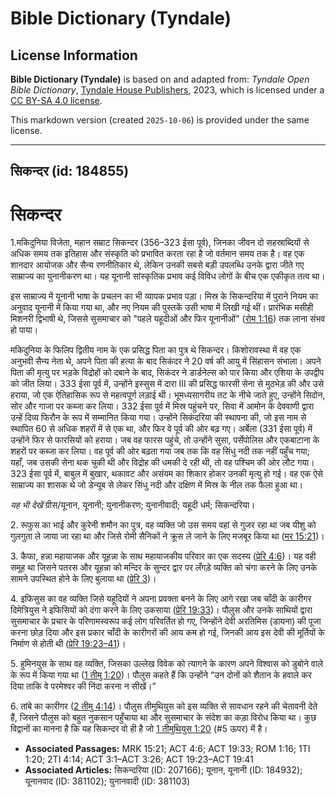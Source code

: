 # Bible Dictionary (Tyndale)

## License Information

**Bible Dictionary (Tyndale)** is based on and adapted from: _Tyndale Open Bible Dictionary_, [Tyndale House Publishers](https://tyndaleopenresources.com/), 2023, which is licensed under a [CC BY-SA 4.0 license](https://creativecommons.org/licenses/by-sa/4.0/legalcode.en).

This markdown version (created `2025-10-06`) is provided under the same license.



--------------------------------

## सिकन्दर (id: 184855)

सिकन्दर
=======

1\.मकिदुनिया विजेता, महान सम्राट सिकन्दर (356–323 ईसा पूर्व), जिनका जीवन दो सहस्राब्दियों से अधिक समय तक इतिहास और संस्कृति को प्रभावित करता रहा है जो वर्तमान समय तक है। वह एक शानदार आयोजक और सैन्य रणनीतिकार थे, लेकिन उनकी सबसे बड़ी उपलब्धि उनके द्वारा जीते गए साम्राज्य का युनानीकरण था। यह यूनानी सांस्कृतिक प्रभाव कई विविध लोगों के बीच एक एकीकृत तत्व था।

इस साम्राज्य में यूनानी भाषा के प्रचलन का भी व्यापक प्रभाव पड़ा। मिस्र के सिकन्दरिया में पुराने नियम का अनुवाद यूनानी में किया गया था, और नए नियम की पुस्तकें उसी भाषा में लिखी गई थीं। प्रारंभिक मसीही मिशनरी द्विभाषी थे, जिससे सुसमाचार को "पहले यहूदीओं और फिर यूनानीओं" ([रोम 1:16](https://ref.ly/Rom1:16)) तक लाना संभव हो पाया।

मकिदुनिया के फिलिप द्वितीय नाम के एक प्रसिद्ध पिता का पुत्र थे सिकन्दर। किशोरावस्था में वह एक अनुभवी सैन्य नेता थे, अपने पिता की हत्या के बाद सिकंदर ने 20 वर्ष की आयु में सिंहासन संभाला। अपने पिता की मृत्यु पर भड़के विद्रोहों को दबाने के बाद, सिकंदर ने डार्डनेल्स को पार किया और एशिया के उपद्वीप को जीत लिया। 333 ईसा पूर्व में, उन्होंने इस्सुस में दारा III की प्रसिद्ध फारसी सेना से मुठभेड़ की और उसे हराया, जो एक ऐतिहासिक रूप से महत्वपूर्ण लड़ाई थी। भूमध्यसागरीय तट के नीचे जाते हुए, उन्होंने सिदोन, सोर और गाजा पर कब्जा कर लिया। 332 ईसा पूर्व में मिस्र पहुंचने पर, सिवा में आमोन के देववाणी द्वारा उन्हें दिव्य फिरौन के रूप में सम्मानित किया गया। उन्होंने सिकंदरिया की स्थापना की, जो इस नाम से स्थापित 60 से अधिक शहरों में से एक था, और फिर वे पूर्व की ओर बढ़ गए। अर्बेला (331 ईसा पूर्व) में उन्होंने फिर से फारसियों को हराया। जब वह फारस पहुंचे, तो उन्होंने सुसा, पर्सेपोलिस और एकबाटाना के शहरों पर कब्जा कर लिया। वह पूर्व की ओर बढ़ता गया जब तक कि वह सिंधु नदी तक नहीं पहुँच गया; यहाँ, जब उसकी सेना थक चुकी थी और विद्रोह की धमकी दे रही थी, तो वह पश्चिम की ओर लौट गया। 323 ईसा पूर्व में, बाबुल में बुखार, थकावट और असंयम का शिकार होकर उनकी मृत्यु हो गई। वह एक ऐसे साम्राज्य का शासक थे जो डेन्यूब से लेकर सिंधु नदी और दक्षिण में मिस्र के नील तक फैला हुआ था।

*यह भी देखें* ग्रीस/यूनान, यूनानी; युनानीकरण; युनानीवादी; यहूदी धर्म; सिकन्दरिया।

2\. रूफुस का भाई और कुरेनी शमौन का पुत्र, वह व्यक्ति जो उस समय वहां से गुजर रहा था जब यीशु को गुलगुता ले जाया जा रहा था और जिसे रोमी सैनिकों ने क्रूस ले जाने के लिए मजबूर किया था ([मर 15:21](https://ref.ly/Mark15:21))।

3\. कैफा, हन्ना महायाजक और यूहन्ना के साथ महायाजकीय परिवार का एक सदस्य ([प्रेरि 4:6](https://ref.ly/Acts4:6))। यह वही समूह था जिसने पतरस और यूहन्ना को मन्दिर के सुन्दर द्वार पर लँगड़े व्यक्ति को चंगा करने के लिए उनके सामने उपस्थित होने के लिए बुलाया था ([प्रेरि 3](https://ref.ly/Acts3:1-Acts3:26))।

4\. इफिसुस का वह व्यक्ति जिसे यहूदियों ने अपना प्रवक्ता बनने के लिए आगे रखा जब चाँदी के कारीगर दिमेत्रियुस ने इफिसियों को दंगा करने के लिए उकसाया ([प्रेरि 19:33](https://ref.ly/Acts19:33))। पौलुस और उनके साथियों द्वारा सुसमाचार के प्रचार के परिणामस्वरूप कई लोग परिवर्तित हो गए, जिन्होंने देवी अरतिमिस (डायना) की पूजा करना छोड़ दिया और इस प्रकार चाँदी के कारीगरों की आय कम हो गई, जिनकी आय इस देवी की मूर्तियों के निर्माण से होती थी ([प्रेरि 19:23–41](https://ref.ly/Acts19:23-Acts19:41))।

5\. हुमिनयुस के साथ वह व्यक्ति, जिसका उल्लेख विवेक को त्यागने के कारण अपने विश्वास को डुबोने वाले के रूप में किया गया था ([1 तीमु 1:20](https://ref.ly/1Tim1:20))। पौलुस कहते हैं कि उन्होंने “उन दोनों को शैतान के हवाले कर दिया ताकि वे परमेश्वर की निंदा करना न सीखें।” 

6\. तांबे का कारीगर ([2 तीमु 4:14](https://ref.ly/2Tim4:14))। पौलुस तीमुथियुस को इस व्यक्ति से सावधान रहने की चेतावनी देते हैं, जिसने पौलुस को बहुत नुकसान पहुँचाया था और सुसमाचार के संदेश का कड़ा विरोध किया था। कुछ विद्वानों का मानना है कि यह सिकन्दर वो ही है जो [1 तीमुथियुस 1:20](https://ref.ly/1Tim1:20) (\#5 ऊपर) में है।

* **Associated Passages:** MRK 15:21; ACT 4:6; ACT 19:33; ROM 1:16; 1TI 1:20; 2TI 4:14; ACT 3:1–ACT 3:26; ACT 19:23–ACT 19:41
* **Associated Articles:** सिकन्दरिया (ID: 207166); यूनान, यूनानी  (ID: 184932); यूनानवाद (ID: 381102); युनानवादी (ID: 381103)

